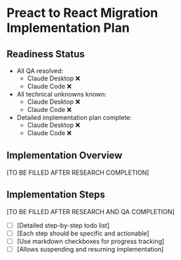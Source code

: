 # Preact to React Migration Implementation Plan

## Readiness Status

- All QA resolved:
    - Claude Desktop ❌
    - Claude Code ❌
- All technical unknowns known:
    - Claude Desktop ❌
    - Claude Code ❌
- Detailed implementation plan complete:
    - Claude Desktop ❌
    - Claude Code ❌

## Implementation Overview

[TO BE FILLED AFTER RESEARCH COMPLETION]

## Implementation Steps

[TO BE FILLED AFTER RESEARCH AND QA COMPLETION]

- [ ] [Detailed step-by-step todo list]
- [ ] [Each step should be specific and actionable]
- [ ] [Use markdown checkboxes for progress tracking]
- [ ] [Allows suspending and resuming implementation]